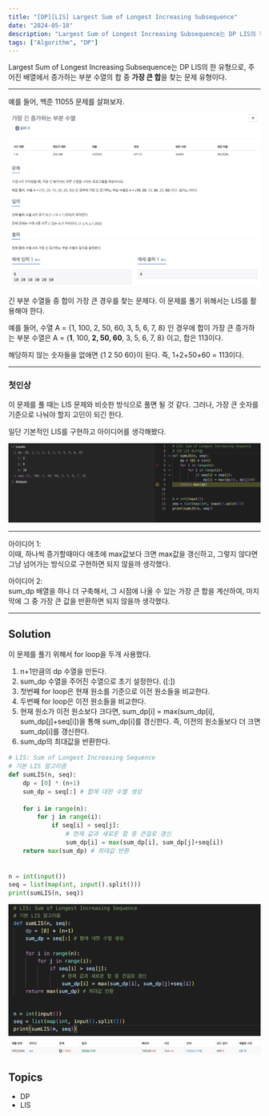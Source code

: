 ```yaml
---
title: "[DP][LIS] Largest Sum of Longest Increasing Subsequence"
date: "2024-05-18"
description: "Largest Sum of Longest Increasing Subsequence는 DP LIS의 한 유형으로, 주어진 배열에서 증가하는 부분 수열의 합 중 가장 큰 합을 찾는 문제 유형이다."
tags: ["Algorithm", "DP"]
---
```

Largest Sum of Longest Increasing Subsequence는 DP LIS의 한 유형으로, 주어진 배열에서 증가하는 부분 수열의 합 중 **가장 큰 합**을 찾는 문제 유형이다.

---

예를 들어, 백준 11055 문제를 살펴보자.

![11503](../../../images/LIS/11503.png)

긴 부분 수열들 중 합이 가장 큰 경우를 찾는 문제다. 이 문제를 풀기 위해서는 LIS를 활용해야 한다.

예를 들어, 수열 A = {1, 100, 2, 50, 60, 3, 5, 6, 7, 8} 인 경우에 합이 가장 큰 증가하는 부분 수열은 A = {**1**, 100, **2, 50, 60**, 3, 5, 6, 7, 8} 이고, 합은 113이다.

해당하지 않는 숫자들을 없애면 {1 2 50 60}이 된다. 즉, 1+2+50+60 = 113이다.

---

### 첫인상
이 문제를 풀 때는 LIS 문제와 비슷한 방식으로 풀면 될 것 같다. 그러나, 가장 큰 숫자를 기준으로 나눠야 할지 고민이 되긴 한다.

일단 기본적인 LIS를 구현하고 아이디어를 생각해봤다.

![basic](../../../images/LIS-sum/idea.png)

---

아이디어 1:  
이때, 하나씩 증가할때마다 애초에 max값보다 크면 max값을 갱신하고, 그렇지 않다면 그냥 넘어가는 방식으로 구현하면 되지 않을까 생각했다.

아이디어 2:  
sum_dp 배열을 하나 더 구축해서, 그 시점에 나올 수 있는 가장 큰 합을 계산하여, 마지막에 그 중 가장 큰 값을 반환하면 되지 않을까 생각했다.


---

## Solution
이 문제를 풀기 위해서 for loop을 두개 사용했다.
1. n+1만큼의 dp 수열을 만든다.
2. sum_dp 수열을 주어진 수열으로 초기 설정한다. ([:])
3. 첫번째 for loop은 현재 원소를 기준으로 이전 원소들을 비교한다.
4. 두번째 for loop은 이전 원소들을 비교한다.
5. 현재 원소가 이전 원소보다 크다면, sum_dp[i] = max(sum_dp[i], sum_dp[j]+seq[i])을 통해 sum_dp[i]를 갱신한다. 즉, 이전의 원소들보다 더 크면 sum_dp[i]를 갱신한다.
6. sum_dp의 최대값을 반환한다.

```python
# LIS: Sum of Longest Increasing Sequence
# 기본 LIS 알고리즘
def sumLIS(n, seq):
    dp = [0] * (n+1)
    sum_dp = seq[:] # 합에 대한 수열 생성
    
    for i in range(n):
        for j in range(i):
            if seq[i] > seq[j]:
                # 현재 값과 새로운 합 중 큰걸로 갱신
                sum_dp[i] = max(sum_dp[i], sum_dp[j]+seq[i]) 
    return max(sum_dp) # 최대값 반환
    

n = int(input())
seq = list(map(int, input().split()))
print(sumLIS(n, seq))

```

![sol](../../../images/LIS-sum/sol.png)
![solved](../../../images/LIS-sum/solved.png)

## Topics
- DP
- LIS
